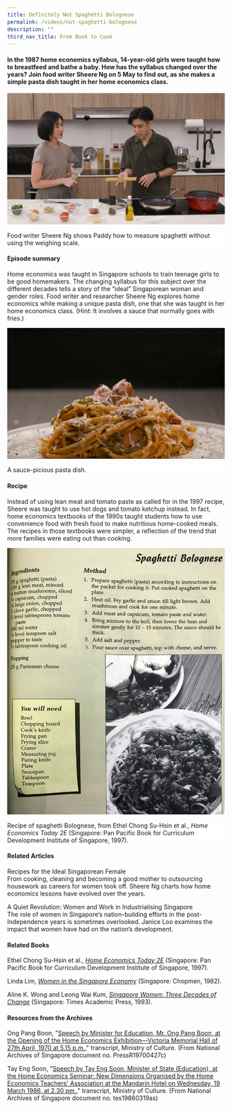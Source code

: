 ```yaml
---
title: Definitely Not Spaghetti Bolognese
permalink: /videos/not-spaghetti-bolognese
description: ""
third_nav_title: From Book to Cook
---
```

#### In the 1987 home economics syllabus, 14-year-old girls were taught how to breastfeed and bathe a baby. How has the syllabus changed over the years? Join food writer Sheere Ng on 5 May to find out, as she makes a simple pasta dish taught in her home economics class.
 ![](/images/Videos:%20From%20Book%20to%20Cook/spaghetti%20ketchup%20measuring%20technique.png)
<div style="background-color: white;">Food writer Sheere Ng shows Paddy how to measure spaghetti without using the weighing scale.</div>

#### **Episode summary** ####
Home economics was taught in Singapore schools to train teenage girls to be good homemakers. The changing syllabus for this subject over the different decades tells a story of the “ideal” Singaporean woman and gender roles. Food writer and researcher Sheere Ng explores home economics while making a unique pasta dish, one that she was taught in her home economics class. (Hint: It involves a sauce that normally goes with fries.)

![](/images/Videos:%20From%20Book%20to%20Cook/spaghetti%20ketchup.png)
<div style="background-color: white;">A sauce-picious pasta dish.</div>


#### **Recipe**
Instead of using lean meat and tomato paste as called for in the 1997 recipe, Sheere was taught to use hot dogs and tomato ketchup instead. In fact, home economics textbooks of the 1990s taught students how to use convenience food with fresh food to make nutritious home-cooked meals. The recipes in those textbooks were simpler, a reflection of the trend that more families were eating out than cooking.  

![](/images/Videos:%20From%20Book%20to%20Cook/home%20econs%20recipe.jpg)
<div style="background-color: white;">Recipe of spaghetti Bolognese, from Ethel Chong Su-Hsin et al., <i>Home Economics Today 2E</i> (Singapore: Pan Pacific Book for Curriculum Development Institute of Singapore, 1997).</div>

#### **Related Articles**
<a style="text-decoration: none;" href="/vol-13/issue-4/jan-mar-2018/ideal-sgporean-female"> Recipes for the Ideal Singaporean Female</a>
<br>From cooking, cleaning and becoming a good mother to outsourcing housework as careers for women took off. Sheere Ng charts how home economics lessons have evolved over the years.

<a style="text-decoration: none;" href="/vol-10/issue-2/jul-sep-2014/nation-building-women-singapore">A Quiet Revolution: Women and Work in Industrialising Singapore</a>
<br>The role of women in Singapore’s nation-building efforts in the post-Independence years is sometimes overlooked. Janice Loo examines the impact that women have had on the nation’s development.

#### **Related Books**
Ethel Chong Su-Hsin et al., *[Home Economics Today 2E](https://eservice.nlb.gov.sg/itemholding.aspx?bid=8888488)* (Singapore: Pan Pacific Book for Curriculum Development Institute of Singapore, 1997).

Linda Lim, *[Women in the Singapore Economy](https://eservice.nlb.gov.sg/item_holding.aspx?bid=4080228)* (Singapore: Chopmen, 1982).

Aline K. Wong and Leong Wai Kum, *[Singapore Women: Three Decades of Change](https://eservice.nlb.gov.sg/item_holding.aspx?bid=6442564)* (Singapore: Times Academic Press, 1993).

#### **Resources from the Archives**
Ong Pang Boon, "[Speech by Minister for Education, Mr. Ong Pang Boon, at the Opening of the Home Economics Exhibition—Victoria Memorial Hall of 27th April, 1970 at 5.15 p.m.,](https://www.nas.gov.sg/archivesonline/speeches/record-details/7a96fb67-115d-11e3-83d5-0050568939ad)" transcript, Ministry of Culture. (From National Archives of Singapore document no. PressR19700427c)

Tay Eng Soon, "[Speech by Tay Eng Soon, Minister of State (Education), at the Home Economics Seminar: New Dimensions Organised by the Home Economics Teachers' Association at the Mandarin Hotel on Wednesday, 19 March 1986, at 2.30 pm.](https://www.nas.gov.sg/archivesonline/speeches/record-details/736f9de6-115d-11e3-83d5-0050568939ad)," transcript, Ministry of Culture. (From National Archives of Singapore document no. tes19860319as)